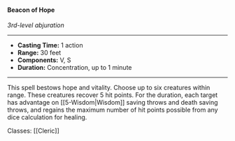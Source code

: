 #### Beacon of Hope
*3rd-level abjuration*
___
- **Casting Time:** 1 action
- **Range:** 30 feet
- **Components:** V, S
- **Duration:** Concentration, up to 1 minute
---
This spell bestows hope and vitality. Choose up to six creatures within range. These creatures recover 5 hit points.
For the duration, each target has advantage on [[5-Wisdom|Wisdom]] saving throws and death saving throws, and regains the maximum number of hit points possible from any dice calculation for healing.

Classes: [[Cleric]]